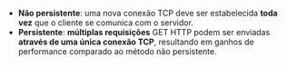 - **Não persistente**: uma nova conexão TCP deve ser estabelecida **toda vez** que o cliente se comunica com o servidor.
- **Persistente**: **múltiplas requisições** GET HTTP podem ser enviadas **através de uma única conexão TCP**, resultando em ganhos de performance comparado ao método não persistente.